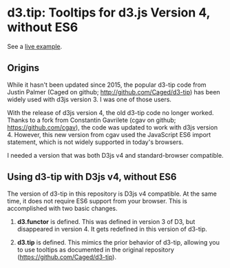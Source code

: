 # d3.tip: Tooltips for d3.js Version 4, without ES6

See a [live example](https://bl.ocks.org/davegotz/bd54b56723c154d25eedde6504d30ad7).

## Origins

While it hasn't been updated since 2015, the popular d3-tip code from Justin Palmer (Caged on github; http://github.com/Caged/d3-tip) has been widely used with d3js version 3.  I was one of those users.

With the release of d3js version 4, the old d3-tip code no longer worked.  Thanks to a fork from Constantin Gavrilete (cgav on github; https://github.com/cgav), the code was updated to work with d3js version 4. However, this new version from cgav used the JavaScript ES6 import statement, which is not widely supported in today's browsers.

I needed a version that was both D3js v4 and standard-browser compatible.

## Using d3-tip with D3js v4, without ES6

The version of d3-tip in this repository is D3js v4 compatible.  At the same time, it does not require ES6 support from your browser.  This is accomplished with two basic changes.

1. **d3.functor** is defined.  This was defined in version 3 of D3, but disappeared in version 4.  It gets redefined in this version of d3-tip.

2. **d3.tip** is defined.  This mimics the prior behavior of d3-tip, allowing you to use tooltips as documented in the original repository (https://github.com/Caged/d3-tip).



